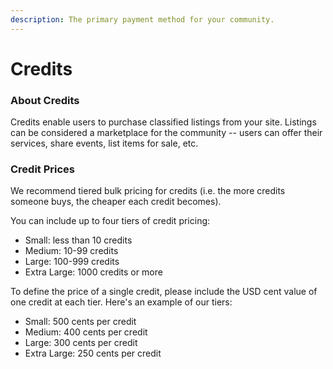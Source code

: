 ```yaml
---
description: The primary payment method for your community.
---
```


# Credits

### About Credits

Credits enable users to purchase classified listings from your site. Listings can be considered a marketplace for the community -- users can offer their services, share events, list items for sale, etc.

### Credit Prices

We recommend tiered bulk pricing for credits \(i.e. the more credits someone buys, the cheaper each credit becomes\).

You can include up to four tiers of credit pricing:

* Small: less than 10 credits
* Medium: 10-99 credits
* Large: 100-999 credits
* Extra Large: 1000 credits or more

To define the price of a single credit, please include the USD cent value of one credit at each tier. Here's an example of our tiers:

* Small: 500 cents per credit
* Medium: 400 cents per credit
* Large: 300 cents per credit
* Extra Large: 250 cents per credit

